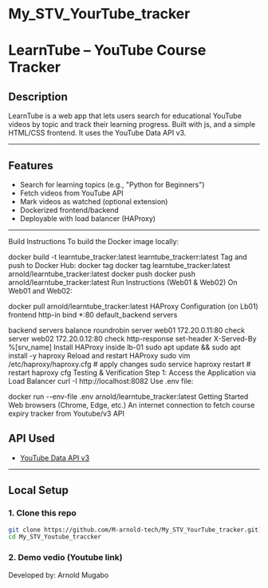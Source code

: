 # My_STV_YourTube_tracker

# LearnTube – YouTube Course Tracker

##  Description
LearnTube is a web app that lets users search for educational YouTube videos by topic and track their learning progress. Built with js, and a simple HTML/CSS frontend. It uses the YouTube Data API v3.

---

##  Features
-  Search for learning topics (e.g., "Python for Beginners")
-  Fetch videos from YouTube API
-  Mark videos as watched (optional extension)
-  Dockerized frontend/backend
-  Deployable with load balancer (HAProxy)

---
Build Instructions
To build the Docker image locally:

docker build -t learntube_tracker:latest learntube_trackerr:latest
Tag and push to Docker Hub:
docker tag docker tag learntube_tracker:latest arnold/learntube_tracker:latest
docker push docker push arnold/learntube_tracker:latest
Run Instructions (Web01 & Web02)
On Web01 and Web02:

docker pull arnold/learntube_tracker:latest
HAProxy Configuration (on Lb01)
frontend http-in
    bind *:80
    default_backend servers

backend servers
    balance roundrobin
    server web01 172.20.0.11:80 check
    server web02 172.20.0.12:80 check
    http-response set-header X-Served-By %[srv_name]
Install HAProxy inside lb-01
sudo apt update && sudo apt install -y haproxy
Reload and restart HAProxy
sudo vim /etc/haproxy/haproxy.cfg # apply changes
sudo service haproxy restart # restart haproxy cfg
Testing & Verification
Step 1: Access the Application via Load Balancer
curl -I http://localhost:8082
Use .env file:

docker run --env-file .env arnold/learntube_tracker:latest
Getting Started
Web browsers (Chrome, Edge, etc.)
An internet connection to fetch course expiry tracker from Youtube/v3 API

##  API Used
- [YouTube Data API v3](https://developers.google.com/youtube/v3)

---


##  Local Setup
### 1. Clone this repo
```bash
git clone https://github.com/M-arnold-tech/My_STV_YourTube_tracker.git)
cd My_STV_Youtube_traccker
```
### 2. Demo vedio (Youtube link)


Developed by:
Arnold Mugabo






